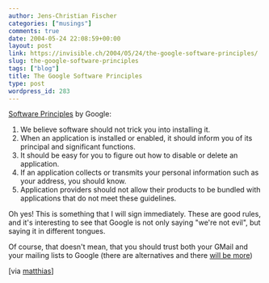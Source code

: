 ```yaml
---
author: Jens-Christian Fischer
categories: ["musings"]
comments: true
date: 2004-05-24 22:08:59+00:00
layout: post
link: https://invisible.ch/2004/05/24/the-google-software-principles/
slug: the-google-software-principles
tags: ["blog"]
title: The Google Software Principles
type: post
wordpress_id: 283
---
```


[Software Principles](https://www.google.com/corporate/software_principles.html) by Google:


  1. We believe software should not trick you into installing it.
  2. When an application is installed or enabled, it should inform you of its principal and significant functions.
  3. It should be easy for you to figure out how to disable or delete an application.
  4. If an application collects or transmits your personal information such as your address, you should know.
  5. Application providers should not allow their products to be bundled with applications that do not meet these guidelines.


Oh yes! This is something that I will sign immediately. These are good rules, and it's interesting to see that Google is not only saying "we're not evil", but saying it in different tongues.

Of course, that doesn't mean, that you should trust both your GMail and your mailing lists to Google (there are alternatives and there [will be more](https://www.zappatanetworks.com)) 

[via [matthias](https://matthias.leisi.net/archives/37_Googles_PR_stunts_against_Microsoft.html#extended)]
